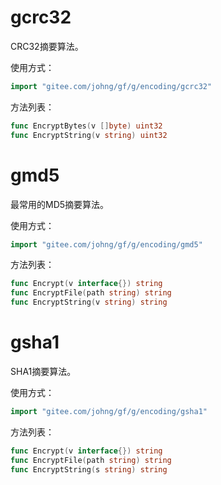 # gcrc32

CRC32摘要算法。

使用方式：
```go
import "gitee.com/johng/gf/g/encoding/gcrc32"
```
方法列表：
```go
func EncryptBytes(v []byte) uint32
func EncryptString(v string) uint32
```

# gmd5

最常用的MD5摘要算法。

使用方式：
```go
import "gitee.com/johng/gf/g/encoding/gmd5"
```
方法列表：
```go
func Encrypt(v interface{}) string
func EncryptFile(path string) string
func EncryptString(v string) string
```

# gsha1

SHA1摘要算法。

使用方式：
```go
import "gitee.com/johng/gf/g/encoding/gsha1"
```
方法列表：
```go
func Encrypt(v interface{}) string
func EncryptFile(path string) string
func EncryptString(s string) string
```